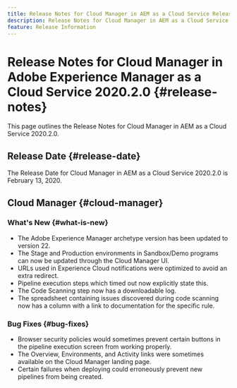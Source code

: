 ```yaml
---
title: Release Notes for Cloud Manager in AEM as a Cloud Service Release 2020.2.0
description: Release Notes for Cloud Manager in AEM as a Cloud Service Release 2020.2.0
feature: Release Information
---
```


# Release Notes for Cloud Manager in Adobe Experience Manager as a Cloud Service 2020.2.0 {#release-notes}

This page outlines the Release Notes for Cloud Manager in AEM as a Cloud Service 2020.2.0.

## Release Date {#release-date}

The Release Date for Cloud Manager in AEM as a Cloud Service 2020.2.0 is February 13, 2020.

## Cloud Manager {#cloud-manager}

### What's New {#what-is-new}

* The Adobe Experience Manager archetype version has been updated to version 22.
* The Stage and Production environments in Sandbox/Demo programs can now be updated through the Cloud Manager UI.
* URLs used in Experience Cloud notifications were optimized to avoid an extra redirect.
* Pipeline execution steps which timed out now explicitly state this.
* The Code Scanning step now has a downloadable log.
* The spreadsheet containing issues discovered during code scanning now has a column with a link to documentation for the specific rule.

### Bug Fixes  {#bug-fixes}

* Browser security policies would sometimes prevent certain buttons in the pipeline execution screen from working properly.
* The Overview, Environments, and Activity links were sometimes available on the Cloud Manager landing page.
* Certain failures when deploying could erroneously prevent new pipelines from being created.
